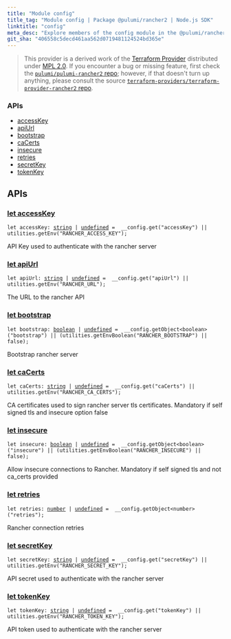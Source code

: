 ```yaml
---
title: "Module config"
title_tag: "Module config | Package @pulumi/rancher2 | Node.js SDK"
linktitle: "config"
meta_desc: "Explore members of the config module in the @pulumi/rancher2 package."
git_sha: "406558c5decd461aa562d0719481124524bd365e"
---
```


<!-- WARNING: this page was generated by a tool. Do not edit it by hand. -->
<!-- To change it, please see https://github.com/pulumi/docs/tree/master/tools/tscdocgen. -->


> This provider is a derived work of the [Terraform Provider](https://github.com/terraform-providers/terraform-provider-rancher2)
> distributed under [MPL 2.0](https://www.mozilla.org/en-US/MPL/2.0/). If you encounter a bug or missing feature,
> first check the [`pulumi/pulumi-rancher2` repo](https://github.com/pulumi/pulumi-rancher2/issues); however, if that doesn't turn up anything,
> please consult the source [`terraform-providers/terraform-provider-rancher2` repo](https://github.com/terraform-providers/terraform-provider-rancher2/issues).







<h3>APIs</h3>
<ul class="api">
    <li><a href="#accessKey"><span class="symbol api"></span>accessKey</a></li>
    <li><a href="#apiUrl"><span class="symbol api"></span>apiUrl</a></li>
    <li><a href="#bootstrap"><span class="symbol api"></span>bootstrap</a></li>
    <li><a href="#caCerts"><span class="symbol api"></span>caCerts</a></li>
    <li><a href="#insecure"><span class="symbol api"></span>insecure</a></li>
    <li><a href="#retries"><span class="symbol api"></span>retries</a></li>
    <li><a href="#secretKey"><span class="symbol api"></span>secretKey</a></li>
    <li><a href="#tokenKey"><span class="symbol api"></span>tokenKey</a></li>
</ul>




<h2 id="apis">APIs</h2>
<h3 class="pdoc-module-header" id="accessKey" data-link-title="accessKey">
    <a href="https://github.com/pulumi/pulumi-rancher2/blob/{{< param git_sha >}}/sdk/nodejs/config/vars.ts#L12">
        let <strong>accessKey</strong>
    </a>
</h3>

<pre class="highlight"><code><span class='kd'>let</span> accessKey: <span class='kd'><a href='https://developer.mozilla.org/en-US/docs/Web/JavaScript/Reference/Global_Objects/String'>string</a></span> | <span class='kd'><a href='https://developer.mozilla.org/en-US/docs/Web/JavaScript/Reference/Global_Objects/undefined'>undefined</a></span> = <span class='s2'> __config.get(&#34;accessKey&#34;) || utilities.getEnv(&#34;RANCHER_ACCESS_KEY&#34;)</span>;</code></pre>

API Key used to authenticate with the rancher server

<h3 class="pdoc-module-header" id="apiUrl" data-link-title="apiUrl">
    <a href="https://github.com/pulumi/pulumi-rancher2/blob/{{< param git_sha >}}/sdk/nodejs/config/vars.ts#L16">
        let <strong>apiUrl</strong>
    </a>
</h3>

<pre class="highlight"><code><span class='kd'>let</span> apiUrl: <span class='kd'><a href='https://developer.mozilla.org/en-US/docs/Web/JavaScript/Reference/Global_Objects/String'>string</a></span> | <span class='kd'><a href='https://developer.mozilla.org/en-US/docs/Web/JavaScript/Reference/Global_Objects/undefined'>undefined</a></span> = <span class='s2'> __config.get(&#34;apiUrl&#34;) || utilities.getEnv(&#34;RANCHER_URL&#34;)</span>;</code></pre>

The URL to the rancher API

<h3 class="pdoc-module-header" id="bootstrap" data-link-title="bootstrap">
    <a href="https://github.com/pulumi/pulumi-rancher2/blob/{{< param git_sha >}}/sdk/nodejs/config/vars.ts#L20">
        let <strong>bootstrap</strong>
    </a>
</h3>

<pre class="highlight"><code><span class='kd'>let</span> bootstrap: <span class='kd'><a href='https://developer.mozilla.org/en-US/docs/Web/JavaScript/Reference/Global_Objects/Boolean'>boolean</a></span> | <span class='kd'><a href='https://developer.mozilla.org/en-US/docs/Web/JavaScript/Reference/Global_Objects/undefined'>undefined</a></span> = <span class='s2'> __config.getObject&lt;boolean&gt;(&#34;bootstrap&#34;) || (utilities.getEnvBoolean(&#34;RANCHER_BOOTSTRAP&#34;) || false)</span>;</code></pre>

Bootstrap rancher server

<h3 class="pdoc-module-header" id="caCerts" data-link-title="caCerts">
    <a href="https://github.com/pulumi/pulumi-rancher2/blob/{{< param git_sha >}}/sdk/nodejs/config/vars.ts#L24">
        let <strong>caCerts</strong>
    </a>
</h3>

<pre class="highlight"><code><span class='kd'>let</span> caCerts: <span class='kd'><a href='https://developer.mozilla.org/en-US/docs/Web/JavaScript/Reference/Global_Objects/String'>string</a></span> | <span class='kd'><a href='https://developer.mozilla.org/en-US/docs/Web/JavaScript/Reference/Global_Objects/undefined'>undefined</a></span> = <span class='s2'> __config.get(&#34;caCerts&#34;) || utilities.getEnv(&#34;RANCHER_CA_CERTS&#34;)</span>;</code></pre>

CA certificates used to sign rancher server tls certificates. Mandatory if self signed tls and insecure option false

<h3 class="pdoc-module-header" id="insecure" data-link-title="insecure">
    <a href="https://github.com/pulumi/pulumi-rancher2/blob/{{< param git_sha >}}/sdk/nodejs/config/vars.ts#L28">
        let <strong>insecure</strong>
    </a>
</h3>

<pre class="highlight"><code><span class='kd'>let</span> insecure: <span class='kd'><a href='https://developer.mozilla.org/en-US/docs/Web/JavaScript/Reference/Global_Objects/Boolean'>boolean</a></span> | <span class='kd'><a href='https://developer.mozilla.org/en-US/docs/Web/JavaScript/Reference/Global_Objects/undefined'>undefined</a></span> = <span class='s2'> __config.getObject&lt;boolean&gt;(&#34;insecure&#34;) || (utilities.getEnvBoolean(&#34;RANCHER_INSECURE&#34;) || false)</span>;</code></pre>

Allow insecure connections to Rancher. Mandatory if self signed tls and not ca_certs provided

<h3 class="pdoc-module-header" id="retries" data-link-title="retries">
    <a href="https://github.com/pulumi/pulumi-rancher2/blob/{{< param git_sha >}}/sdk/nodejs/config/vars.ts#L32">
        let <strong>retries</strong>
    </a>
</h3>

<pre class="highlight"><code><span class='kd'>let</span> retries: <span class='kd'><a href='https://developer.mozilla.org/en-US/docs/Web/JavaScript/Reference/Global_Objects/Number'>number</a></span> | <span class='kd'><a href='https://developer.mozilla.org/en-US/docs/Web/JavaScript/Reference/Global_Objects/undefined'>undefined</a></span> = <span class='s2'> __config.getObject&lt;number&gt;(&#34;retries&#34;)</span>;</code></pre>

Rancher connection retries

<h3 class="pdoc-module-header" id="secretKey" data-link-title="secretKey">
    <a href="https://github.com/pulumi/pulumi-rancher2/blob/{{< param git_sha >}}/sdk/nodejs/config/vars.ts#L36">
        let <strong>secretKey</strong>
    </a>
</h3>

<pre class="highlight"><code><span class='kd'>let</span> secretKey: <span class='kd'><a href='https://developer.mozilla.org/en-US/docs/Web/JavaScript/Reference/Global_Objects/String'>string</a></span> | <span class='kd'><a href='https://developer.mozilla.org/en-US/docs/Web/JavaScript/Reference/Global_Objects/undefined'>undefined</a></span> = <span class='s2'> __config.get(&#34;secretKey&#34;) || utilities.getEnv(&#34;RANCHER_SECRET_KEY&#34;)</span>;</code></pre>

API secret used to authenticate with the rancher server

<h3 class="pdoc-module-header" id="tokenKey" data-link-title="tokenKey">
    <a href="https://github.com/pulumi/pulumi-rancher2/blob/{{< param git_sha >}}/sdk/nodejs/config/vars.ts#L40">
        let <strong>tokenKey</strong>
    </a>
</h3>

<pre class="highlight"><code><span class='kd'>let</span> tokenKey: <span class='kd'><a href='https://developer.mozilla.org/en-US/docs/Web/JavaScript/Reference/Global_Objects/String'>string</a></span> | <span class='kd'><a href='https://developer.mozilla.org/en-US/docs/Web/JavaScript/Reference/Global_Objects/undefined'>undefined</a></span> = <span class='s2'> __config.get(&#34;tokenKey&#34;) || utilities.getEnv(&#34;RANCHER_TOKEN_KEY&#34;)</span>;</code></pre>

API token used to authenticate with the rancher server

